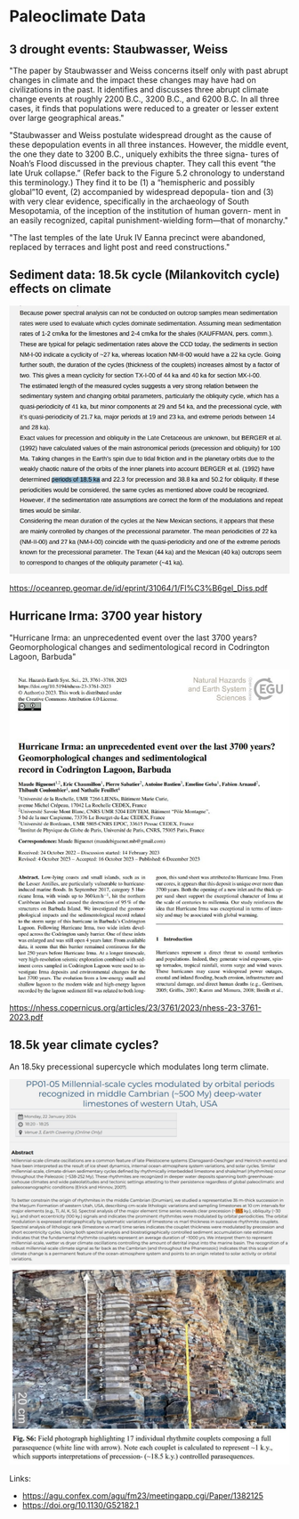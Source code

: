 # Paleoclimate Data

## 3 drought events: Staubwasser, Weiss

"The paper by Staubwasser and Weiss concerns itself only with past abrupt changes in climate and the impact these changes may have had on civilizations in the past. It identifies and discusses three abrupt climate change events at roughly 2200 B.C., 3200 B.C., and 6200 B.C. In all three cases, it finds that populations were reduced to a greater or lesser extent over large geographical areas."

"Staubwasser and Weiss postulate widespread drought as the cause of these depopulation events in all three instances. However, the middle event, the one they date to 3200 B.C., uniquely exhibits the three signa- tures of Noah’s Flood discussed in the previous chapter. They call this event “the late Uruk collapse.” (Refer back to the Figure 5.2 chronology to understand this terminology.) They find it to be (1) a “hemispheric and possibly global”10 event, (2) accompanied by widespread depopula- tion and (3) with very clear evidence, specifically in the archaeology of South Mesopotamia, of the inception of the institution of human govern- ment in an easily recognized, capital punishment-wielding form—that of monarchy."

"The last temples of the late Uruk IV Eanna precinct were abandoned, replaced by terraces and light post and reed constructions."

## Sediment data: 18.5k cycle (Milankovitch cycle) effects on climate

![](img/milankovitch-18k-cycle.jpg)

https://oceanrep.geomar.de/id/eprint/31064/1/Fl%C3%B6gel_Diss.pdf

## Hurricane Irma: 3700 year history

"Hurricane Irma: an unprecedented event over the last 3700 years? Geomorphological changes and sedimentological record in Codrington Lagoon, Barbuda"

![](img/hurricane-irma.jpg)

https://nhess.copernicus.org/articles/23/3761/2023/nhess-23-3761-2023.pdf

## 18.5k year climate cycles?

An 18.5ky precessional supercycle which modulates long term climate.

![](img/18k-cycle.jpg)
![](img/18k-2.jpg)

Links:
- https://agu.confex.com/agu/fm23/meetingapp.cgi/Paper/1382125
- https://doi.org/10.1130/G52182.1